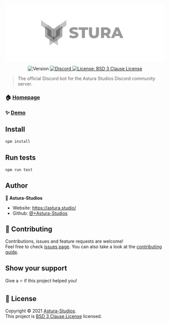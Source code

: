 <img src="assets/images/Banner.svg" alt="Astura Discord Bot banner" align="center" />
<p align="center">
  <img alt="Version" src="https://img.shields.io/badge/version-1.0.0-blue.svg?style=for-the-badge&logo=github&cacheSeconds=2592000" />
  <a href="https://discord.gg/FtkbxQsWAX" target="_blank">
    <img alt="Discord" src="https://img.shields.io/discord/760659394370994197?style=for-the-badge&logo=discord" />
  </a>
  <a href="https://opensource.org/licenses/BSD-3-Clause" target="_blank">
    <img alt="License: BSD 3 Clause License" src="https://img.shields.io/github/license/Astura-Studios/Astura?style=for-the-badge&logo=github" />
  </a>
</p>

> The official Discord bot for the Astura Studios Discord community server.

### 🏠 [Homepage](https://github.com/Astura-Studios/Astura)

### ✨ [Demo](https://github.com/Astura-Studios/Astura)

## Install

```sh
npm install
```

## Run tests

```sh
npm run test
```

## Author

👤 **Astura-Studios**

* Website: https://astura.studio/
* Github: [@+Astura-Studios](https://github.com/+Astura-Studios)

## 🤝 Contributing

Contributions, issues and feature requests are welcome!<br />Feel free to check [issues page](https://github.com/Astura-Studios/Astura/issues). You can also take a look at the [contributing guide](+https://github.com/Astura-Studios/Astura/blob/master/CONTRIBUTING.md).

## Show your support

Give a ⭐️ if this project helped you!

## 📝 License

Copyright © 2021 [Astura-Studios](https://github.com/+Astura-Studios).<br />
This project is [BSD 3 Clause License](https://opensource.org/licenses/BSD-3-Clause) licensed.